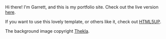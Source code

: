 Hi there! I'm Garrett, and this is my portfolio site. Check out the live version [here](http://www.garrettjohnson.net "live link").

If you want to use this lovely template, or others like it, check out [HTML5UP](http://html5up.net/ "html5 up").

The background image copyright [Thekla](http://www.thekla.com/ "Thekla").